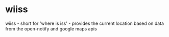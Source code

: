 # wiiss
wiiss - short for 'where is iss' - provides the current location based on data from the open-notify and google maps apis
